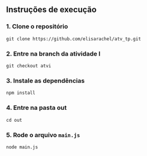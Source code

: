 ## Instruções de execução
### 1. Clone o repositório
```
git clone https://github.com/elisarachel/atv_tp.git
```
### 2. Entre na branch da atividade I
```
git checkout atvi
```
### 3. Instale as dependências
```
npm install
```
### 4. Entre na pasta out
```
cd out
```
### 5. Rode o arquivo ```main.js```
```
node main.js
```
